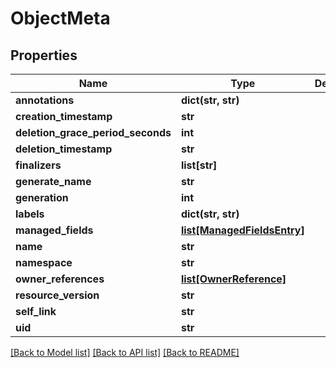 # ObjectMeta

## Properties
Name | Type | Description | Notes
------------ | ------------- | ------------- | -------------
**annotations** | **dict(str, str)** |  | [optional] 
**creation_timestamp** | **str** |  | [optional] 
**deletion_grace_period_seconds** | **int** |  | [optional] 
**deletion_timestamp** | **str** |  | [optional] 
**finalizers** | **list[str]** |  | [optional] 
**generate_name** | **str** |  | [optional] 
**generation** | **int** |  | [optional] 
**labels** | **dict(str, str)** |  | [optional] 
**managed_fields** | [**list[ManagedFieldsEntry]**](ManagedFieldsEntry.md) |  | [optional] 
**name** | **str** |  | [optional] 
**namespace** | **str** |  | [optional] 
**owner_references** | [**list[OwnerReference]**](OwnerReference.md) |  | [optional] 
**resource_version** | **str** |  | [optional] 
**self_link** | **str** |  | [optional] 
**uid** | **str** |  | [optional] 

[[Back to Model list]](../README.md#documentation-for-models) [[Back to API list]](../README.md#documentation-for-api-endpoints) [[Back to README]](../README.md)

